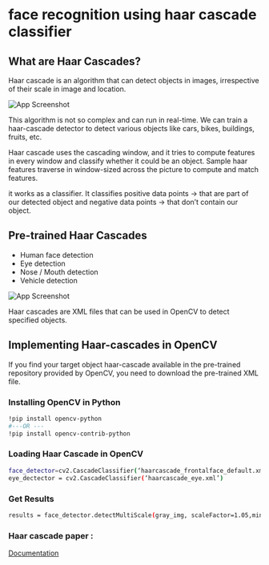 
# face recognition using haar cascade classifier

## What are Haar Cascades?

Haar cascade is an algorithm that can detect objects in images, irrespective of their scale in image and location.

![App Screenshot](https://cdn-images-1.medium.com/max/1750/1*3itGCmU4Q2INsIaQ0x5Hsw.png)

This algorithm is not so complex and can run in real-time. We can train a haar-cascade detector to detect various objects like cars, bikes, buildings, fruits, etc.

Haar cascade uses the cascading window, and it tries to compute features in every window and classify whether it could be an object.
Sample haar features traverse in window-sized across the picture to compute and match features.

it works as a classifier. It classifies positive data points → that are part of our detected object and negative data points → that don’t contain our object.

## Pre-trained Haar Cascades

- Human face detection
- Eye detection
- Nose / Mouth detection
- Vehicle detection

![App Screenshot](https://cdn-images-1.medium.com/max/1750/1*cBpyXGq_I9wIkkCDLeyyOg.png)

Haar cascades are XML files that can be used in OpenCV to detect specified objects.

## Implementing Haar-cascades in OpenCV

If you find your target object haar-cascade available in the pre-trained repository provided by OpenCV, you need to download the pre-trained XML file.

### Installing OpenCV in Python

```bash
!pip install opencv-python
#---OR ---
!pip install opencv-contrib-python
```
### Loading Haar Cascade in OpenCV
```bash
face_detector=cv2.CascadeClassifier(‘haarcascade_frontalface_default.xml’)
eye_dectector = cv2.CascadeClassifier(‘haarcascade_eye.xml’)
```
### Get Results


```bash
results = face_detector.detectMultiScale(gray_img, scaleFactor=1.05,minNeighbors=5,minSize=(30, 30), flags=cv2.CASCADE_SCALE_IMAGE)
```






### Haar cascade paper :
[Documentation](https://www.google.com/url?sa=t&rct=j&q=&esrc=s&source=web&cd=&cad=rja&uact=8&ved=2ahUKEwj3kduvhuj8AhVg_7sIHWFnCpsQFnoECA8QAQ&url=https%3A%2F%2Fwww.cs.cmu.edu%2F~efros%2Fcourses%2FLBMV07%2FPapers%2Fviola-cvpr-01.pdf&usg=AOvVaw27yCB2tUSGu6jhcPRte6HS)

